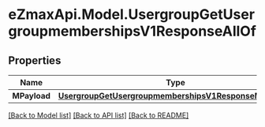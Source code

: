 
# eZmaxApi.Model.UsergroupGetUsergroupmembershipsV1ResponseAllOf

## Properties

Name | Type | Description | Notes
------------ | ------------- | ------------- | -------------
**MPayload** | [**UsergroupGetUsergroupmembershipsV1ResponseMPayload**](UsergroupGetUsergroupmembershipsV1ResponseMPayload.md) |  | 

[[Back to Model list]](../README.md#documentation-for-models)
[[Back to API list]](../README.md#documentation-for-api-endpoints)
[[Back to README]](../README.md)

